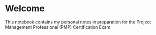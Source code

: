 # Welcome

This notebook contains my personal notes in preparation for the Project
Management Professional (PMP) Certification Exam.
